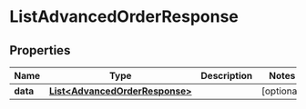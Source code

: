 

# ListAdvancedOrderResponse


## Properties

| Name | Type | Description | Notes |
|------------ | ------------- | ------------- | -------------|
|**data** | [**List&lt;AdvancedOrderResponse&gt;**](AdvancedOrderResponse.md) |  |  [optional] |



